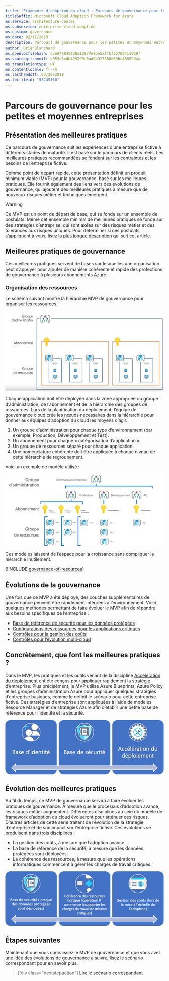 ```yaml
---
title: 'Framework d’adoption du cloud : Parcours de gouvernance pour les petites et moyennes entreprises'
titleSuffix: Microsoft Cloud Adoption Framework for Azure
ms.service: architecture-center
ms.subservice: enterprise-cloud-adoption
ms.custom: governance
ms.date: 02/11/2019
description: Parcours de gouvernance pour les petites et moyennes entreprises
author: BrianBlanchard
ms.openlocfilehash: a3e078845038a12977e7be5affbf22708411069f
ms.sourcegitcommit: c053e6edb429299a0ad9b327888d596c48859d4a
ms.translationtype: HT
ms.contentlocale: fr-FR
ms.lasthandoff: 03/20/2019
ms.locfileid: "58245160"
---
```

# <a name="small-to-medium-enterprise-governance-journey"></a>Parcours de gouvernance pour les petites et moyennes entreprises

## <a name="best-practice-overview"></a>Présentation des meilleures pratiques

Ce parcours de gouvernance suit les expériences d’une entreprise fictive à différents stades de maturité. Il est basé sur le parcours de clients réels. Les meilleures pratiques recommandées se fondent sur les contraintes et les besoins de l’entreprise fictive.

Comme point de départ rapide, cette présentation définit un produit minimum viable (MVP) pour la gouvernance, basé sur les meilleures pratiques. Elle fournit également des liens vers des évolutions de gouvernance, qui ajoutent des meilleures pratiques à mesure que de nouveaux risques métier et techniques émergent.

> [!WARNING]
> Ce MVP est un point de départ de base, qui se fonde sur un ensemble de postulats. Même cet ensemble minimal de meilleures pratiques se fonde sur des stratégies d’entreprise, qui sont axées sur des risques métier et des tolérances aux risques uniques. Pour déterminer si ces postulats s’appliquent à vous, lisez la [plus longue description](./narrative.md) qui suit cet article.

## <a name="governance-best-practice"></a>Meilleures pratiques de gouvernance

Ces meilleures pratiques servent de bases sur lesquelles une organisation peut s’appuyer pour ajouter de manière cohérente et rapide des protections de gouvernance à plusieurs abonnements Azure.

### <a name="resource-organization"></a>Organisation des ressources

Le schéma suivant montre la hiérarchie MVP de gouvernance pour organiser les ressources.

![Schéma d’organisation des ressources](../../../_images/governance/resource-organization.png)

Chaque application doit être déployée dans la zone appropriée du groupe d’administration, de l’abonnement et de la hiérarchie des groupes de ressources. Lors de la planification du déploiement, l’équipe de gouvernance cloud crée les nœuds nécessaires dans la hiérarchie pour donner aux équipes d’adoption du cloud les moyens d’agir.  

1. Un groupe d’administration pour chaque type d’environnement (par exemple, Production, Développement et Test).
2. Un abonnement pour chaque « catégorisation d’application ».
3. Un groupe de ressources séparé pour chaque application.
4. Une nomenclature cohérente doit être appliquée à chaque niveau de cette hiérarchie de regroupement.

Voici un exemple de modèle utilisé :

![Exemple d’organisation des ressources pour une entreprise de taille intermédiaire](../../../_images/governance/mid-market-resource-organization.png)

Ces modèles laissent de l’espace pour la croissance sans compliquer la hiérarchie inutilement.

[!INCLUDE [governance-of-resources](../../../../../includes/cloud-adoption/governance/governance-of-resources.md)]

## <a name="governance-evolutions"></a>Évolutions de la gouvernance

Une fois que ce MVP a été déployé, des couches supplémentaires de gouvernance peuvent être rapidement intégrées à l’environnement. Voici quelques méthodes permettant de faire évoluer le MVP afin de répondre aux besoins spécifiques de l’entreprise :

- [Base de référence de sécurité pour les données protégées](./security-baseline-evolution.md)
- [Configurations des ressources pour les applications critiques](./resource-consistency-evolution.md)
- [Contrôles pour la gestion des coûts](./cost-management-evolution.md)
- [Contrôles pour l’évolution multi-cloud](./multi-cloud-evolution.md)

<!-- markdownlint-disable MD026 -->

## <a name="what-does-this-best-practice-do"></a>Concrètement, que font les meilleures pratiques ?

Dans le MVP, les pratiques et les outils venant de la discipline [Accélération du déploiement](../../deployment-acceleration/overview.md) ont été conçus pour appliquer rapidement la stratégie d’entreprise. Plus précisément, le MVP utilise Azure Blueprints, Azure Policy et les groupes d’administration Azure pour appliquer quelques stratégies d’entreprise basiques, comme le définit le scénario pour cette entreprise fictive. Ces stratégies d’entreprise sont appliquées à l’aide de modèles Resource Manager et de stratégies Azure afin d’établir une petite base de référence pour l’identité et la sécurité.

![Exemple de MVP de gouvernance incrémentielle](../../../_images/governance/governance-mvp.png)

## <a name="evolving-the-best-practice"></a>Évolution des meilleures pratiques

Au fil du temps, ce MVP de gouvernance servira à faire évoluer les pratiques de gouvernance. À mesure que le processus d’adoption avance, les risques métier augmentent. Différentes disciplines au sein du modèle de framework d’adoption du cloud évolueront pour atténuer ces risques. D’autres articles de cette série traitent de l’évolution de la stratégie d’entreprise et de son impact sur l’entreprise fictive. Ces évolutions se produisent dans trois disciplines :

- La gestion des coûts, à mesure que l’adoption avance.
- La base de référence de la sécurité, à mesure que les données protégées sont déployées.
- La cohérence des ressources, à mesure que les opérations informatiques commencent à gérer les charges de travail critiques.

![Exemple de MVP de gouvernance incrémentielle](../../../_images/governance/governance-evolution.png)

## <a name="next-steps"></a>Étapes suivantes

Maintenant que vous connaissez le MVP de gouvernance et que vous avez une idée des évolutions de gouvernance à suivre, lisez le scénario correspondant pour en savoir plus.

> [!div class="nextstepaction"]
> [Lire le scénario correspondant](./narrative.md)
